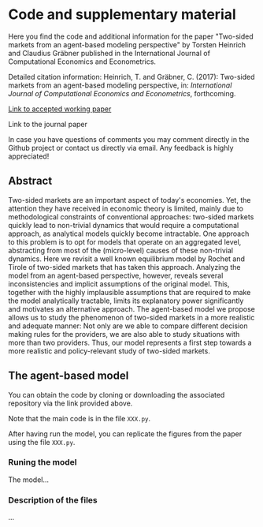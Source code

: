 # Code and supplementary material

Here you find the code and additional information for the paper "Two-sided markets from an agent-based modeling perspective" by Torsten Heinrich and Claudius Gräbner published in the International Journal of Computational Economics and Econometrics.

Detailed citation information: Heinrich, T. and Gräbner, C. (2017): Two-sided markets from an agent-based modeling perspective, in: *International Journal of Computational Economics and Econometrics*, forthcoming.


[Link to accepted working paper](https://ideas.repec.org/p/pra/mprapa/67860.html)

Link to the journal paper

In case you have questions of comments you may comment directly in the Github project or contact us directly via email.
Any feedback is highly appreciated!

## Abstract
Two-sided markets are an important aspect of today's economies. Yet, the attention they have received in economic theory is limited, mainly due to methodological constraints of conventional approaches: two-sided markets quickly lead to non-trivial dynamics that would require a computational approach, as analytical models quickly become intractable.
One approach to this problem is to opt for models that operate on an aggregated level, abstracting from most of the (micro-level) causes of these non-trivial dynamics. 
Here we revisit a well known equilibrium model by Rochet and Tirole of two-sided markets that has taken this approach. 
Analyzing the model from an agent-based perspective, however, reveals several inconsistencies and implicit assumptions of the original model.
This, together with the highly implausible assumptions that are required to make the model analytically tractable, limits its explanatory power significantly and motivates an alternative approach. 
The agent-based model we propose allows us to study the phenomenon of two-sided markets in a more realistic and adequate manner:
Not only are we able to compare different decision making rules for the providers, we are also able to study situations with more than two providers.
Thus, our model represents a first step towards a more realistic and policy-relevant study of two-sided markets. 


## The agent-based model
You can obtain the code by cloning or downloading the associated repository via the link provided above.

Note that the main code is in the file `XXX.py`.

After having run the model, you can replicate the figures from the paper using the file `XXX.py`.

### Runing the model
The model...

### Description of the files
...

